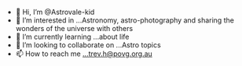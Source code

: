 - 👋 Hi, I’m @Astrovale-kid
- 👀 I’m interested in ...Astronomy, astro-photography and sharing the wonders of the universe with others
- 🌱 I’m currently learning ...about life
- 💞️ I’m looking to collaborate on ...Astro topics
- 📫 How to reach me ...trev.h@povg.org.au

<!---
Astrovale-kid/Astrovale-kid is a ✨ special ✨ repository because its `README.md` (this file) appears on your GitHub profile.
You can click the Preview link to take a look at your changes.
--->
